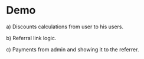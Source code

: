 # Demo

a) Discounts calculations from user to his users.

b) Referral link logic.

c) Payments from admin and showing it to the referrer.

